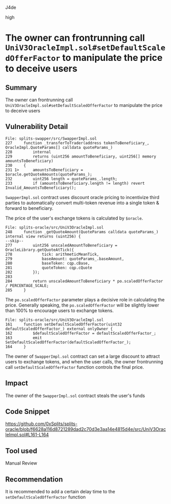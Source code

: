 J4de

high

# The owner can frontrunning call `UniV3OracleImpl.sol#setDefaultScaledOfferFactor` to manipulate the price to deceive users

## Summary

The owner can frontrunning call `UniV3OracleImpl.sol#setDefaultScaledOfferFactor` to manipulate the price to deceive users

## Vulnerability Detail

```solidity
File: splits-swapper/src/SwapperImpl.sol
227     function _transferToTrader(address tokenToBeneficiary_, OracleImpl.QuoteParams[] calldata quoteParams_)
228         internal
229         returns (uint256 amountToBeneficiary, uint256[] memory amountsToBeneficiary)
230     {
231 1>      amountsToBeneficiary = $oracle.getQuoteAmounts(quoteParams_);
232         uint256 length = quoteParams_.length;
233         if (amountsToBeneficiary.length != length) revert Invalid_AmountsToBeneficiary();
```

`SwapperImpl.sol` contract uses discount oracle pricing to incentivize third parties to automatically convert multi-token revenue into a single token & forward to beneficiary.

The price of the user's exchange tokens is calculated by `$oracle`. 

```solidity
File: splits-oracle/src/UniV3OracleImpl.sol
248     function _getQuoteAmount(QuoteParams calldata quoteParams_) internal view returns (uint256) {
--skip--
277         uint256 unscaledAmountToBeneficiary = OracleLibrary.getQuoteAtTick({
278             tick: arithmeticMeanTick,
279             baseAmount: quoteParams_.baseAmount,
280             baseToken: cqp.cBase,
281             quoteToken: cqp.cQuote
282         });
283
284         return unscaledAmountToBeneficiary * po.scaledOfferFactor / PERCENTAGE_SCALE;
285     }
```

The `po.scaledOfferFactor` parameter plays a decisive role in calculating the price. Generally speaking, the `po.scaledOfferFactor` will be slightly lower than 100% to encourage users to exchange tokens.

```solidity
File: splits-oracle/src/UniV3OracleImpl.sol
161     function setDefaultScaledOfferFactor(uint32 defaultScaledOfferFactor_) external onlyOwner {
162         $defaultScaledOfferFactor = defaultScaledOfferFactor_;
163         emit SetDefaultScaledOfferFactor(defaultScaledOfferFactor_);
164     }
```

The owner of `SwapperImpl.sol` contract can set a large discount to attract users to exchange tokens, and when the user calls, the owner frontrunning call `setDefaultScaledOfferFactor` function controls the final price.

## Impact

The owner of the `SwapperImpl.sol` contract steals the user's funds

## Code Snippet

https://github.com/0xSplits/splits-oracle/blob/f6628a116d8721289dad2c70d3e3aa14e4815d4e/src/UniV3OracleImpl.sol#L161-L164

## Tool used

Manual Review

## Recommendation

It is recommended to add a certain delay time to the `setDefaultScaledOfferFactor` function